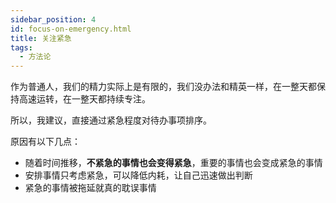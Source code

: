 ```yaml
---
sidebar_position: 4
id: focus-on-emergency.html
title: 关注紧急
tags:
  - 方法论
---
```


作为普通人，我们的精力实际上是有限的，我们没办法和精英一样，在一整天都保持高速运转，在一整天都持续专注。

所以，我建议，直接通过紧急程度对待办事项排序。

原因有以下几点：

- 随着时间推移，**不紧急的事情也会变得紧急**，重要的事情也会变成紧急的事情
- 安排事情只考虑紧急，可以降低内耗，让自己迅速做出判断
- 紧急的事情被拖延就真的耽误事情

